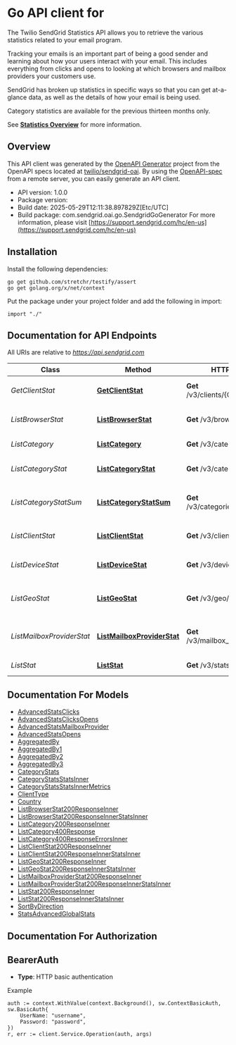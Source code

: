# Go API client for 

The Twilio SendGrid Statistics API allows you to retrieve the various statistics related to your email program.

Tracking your emails is an important part of being a good sender and learning about how your users interact with your email. This includes everything from clicks and opens to looking at which browsers and mailbox providers your customers use.

SendGrid has broken up statistics in specific ways so that you can get at-a-glance data, as well as the details of how your email is being used.

Category statistics are available for the previous thirteen months only.

See [**Statistics Overview**](https://docs.sendgrid.com/ui/analytics-and-reporting/stats-overview) for more information.

## Overview
This API client was generated by the [OpenAPI Generator](https://openapi-generator.tech) project from the OpenAPI specs located at [twilio/sendgrid-oai](https://github.com/twilio/sendgrid-oai/tree/main/spec).  By using the [OpenAPI-spec](https://www.openapis.org/) from a remote server, you can easily generate an API client.

- API version: 1.0.0
- Package version: 
- Build date: 2025-05-29T12:11:38.897829Z[Etc/UTC]
- Build package: com.sendgrid.oai.go.SendgridGoGenerator
For more information, please visit [https://support.sendgrid.com/hc/en-us](https://support.sendgrid.com/hc/en-us)

## Installation

Install the following dependencies:

```shell
go get github.com/stretchr/testify/assert
go get golang.org/x/net/context
```

Put the package under your project folder and add the following in import:

```golang
import "./"
```

## Documentation for API Endpoints

All URIs are relative to *https://api.sendgrid.com*

Class | Method | HTTP request | Description
------------ | ------------- | ------------- | -------------
*GetClientStat* | [**GetClientStat**](docs/GetClientStat.md#getclientstat) | **Get** /v3/clients/{ClientType}/stats | Retrieve stats by a specific client type.
*ListBrowserStat* | [**ListBrowserStat**](docs/ListBrowserStat.md#listbrowserstat) | **Get** /v3/browsers/stats | Retrieve email statistics by browser.
*ListCategory* | [**ListCategory**](docs/ListCategory.md#listcategory) | **Get** /v3/categories | Retrieve all categories
*ListCategoryStat* | [**ListCategoryStat**](docs/ListCategoryStat.md#listcategorystat) | **Get** /v3/categories/stats | Retrieve Email Statistics for Categories
*ListCategoryStatSum* | [**ListCategoryStatSum**](docs/ListCategoryStatSum.md#listcategorystatsum) | **Get** /v3/categories/stats/sums | Retrieve sums of email stats for each category.
*ListClientStat* | [**ListClientStat**](docs/ListClientStat.md#listclientstat) | **Get** /v3/clients/stats | Retrieve email statistics by client type.
*ListDeviceStat* | [**ListDeviceStat**](docs/ListDeviceStat.md#listdevicestat) | **Get** /v3/devices/stats | Retrieve email statistics by device type.
*ListGeoStat* | [**ListGeoStat**](docs/ListGeoStat.md#listgeostat) | **Get** /v3/geo/stats | Retrieve email statistics by country and state/province.
*ListMailboxProviderStat* | [**ListMailboxProviderStat**](docs/ListMailboxProviderStat.md#listmailboxproviderstat) | **Get** /v3/mailbox_providers/stats | Retrieve email statistics by mailbox provider.
*ListStat* | [**ListStat**](docs/ListStat.md#liststat) | **Get** /v3/stats | Retrieve global email statistics


## Documentation For Models

 - [AdvancedStatsClicks](AdvancedStatsClicks.md)
 - [AdvancedStatsClicksOpens](AdvancedStatsClicksOpens.md)
 - [AdvancedStatsMailboxProvider](AdvancedStatsMailboxProvider.md)
 - [AdvancedStatsOpens](AdvancedStatsOpens.md)
 - [AggregatedBy](AggregatedBy.md)
 - [AggregatedBy1](AggregatedBy1.md)
 - [AggregatedBy2](AggregatedBy2.md)
 - [AggregatedBy3](AggregatedBy3.md)
 - [CategoryStats](CategoryStats.md)
 - [CategoryStatsStatsInner](CategoryStatsStatsInner.md)
 - [CategoryStatsStatsInnerMetrics](CategoryStatsStatsInnerMetrics.md)
 - [ClientType](ClientType.md)
 - [Country](Country.md)
 - [ListBrowserStat200ResponseInner](ListBrowserStat200ResponseInner.md)
 - [ListBrowserStat200ResponseInnerStatsInner](ListBrowserStat200ResponseInnerStatsInner.md)
 - [ListCategory200ResponseInner](ListCategory200ResponseInner.md)
 - [ListCategory400Response](ListCategory400Response.md)
 - [ListCategory400ResponseErrorsInner](ListCategory400ResponseErrorsInner.md)
 - [ListClientStat200ResponseInner](ListClientStat200ResponseInner.md)
 - [ListClientStat200ResponseInnerStatsInner](ListClientStat200ResponseInnerStatsInner.md)
 - [ListGeoStat200ResponseInner](ListGeoStat200ResponseInner.md)
 - [ListGeoStat200ResponseInnerStatsInner](ListGeoStat200ResponseInnerStatsInner.md)
 - [ListMailboxProviderStat200ResponseInner](ListMailboxProviderStat200ResponseInner.md)
 - [ListMailboxProviderStat200ResponseInnerStatsInner](ListMailboxProviderStat200ResponseInnerStatsInner.md)
 - [ListStat200ResponseInner](ListStat200ResponseInner.md)
 - [ListStat200ResponseInnerStatsInner](ListStat200ResponseInnerStatsInner.md)
 - [SortByDirection](SortByDirection.md)
 - [StatsAdvancedGlobalStats](StatsAdvancedGlobalStats.md)


## Documentation For Authorization



## BearerAuth

- **Type**: HTTP basic authentication

Example

```golang
auth := context.WithValue(context.Background(), sw.ContextBasicAuth, sw.BasicAuth{
    UserName: "username",
    Password: "password",
})
r, err := client.Service.Operation(auth, args)
```

